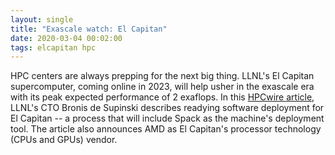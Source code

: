 ```yaml
---
layout: single
title: "Exascale watch: El Capitan"
date: 2020-03-04 00:02:00
tags: elcapitan hpc
---
```


HPC centers are always prepping for the next big thing. LLNL's El Capitan supercomputer, coming online in 2023, will help usher in the exascale era with its peak expected performance of 2 exaflops. In this [HPCwire article](https://www.hpcwire.com/2020/03/04/exascale-watch-el-capitan-will-use-amd-cpus-gpus-to-reach-2-exaflops/), LLNL's CTO Bronis de Supinski describes readying software deployment for El Capitan -- a process that will include Spack as the machine's deployment tool. The article also announces AMD as El Capitan's processor technology (CPUs and GPUs) vendor.
